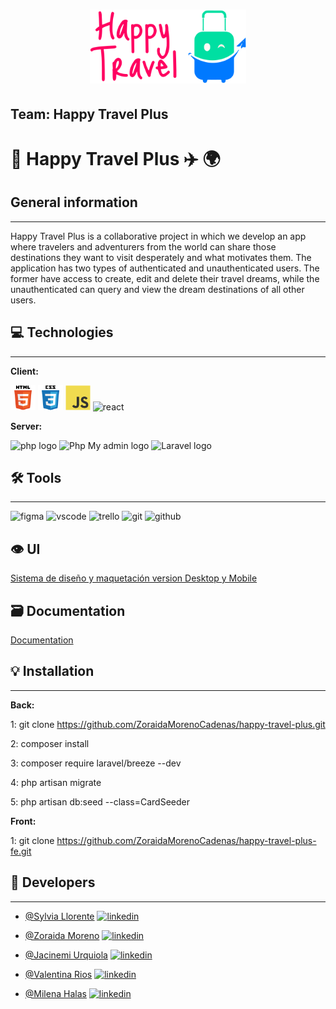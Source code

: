 <h1 align="center">
  <img src="src/assets/Logo.svg" alt= "Logo Happy Travel " width=250px> 
</h1> 

## Team: Happy Travel Plus

# 🧳 Happy Travel Plus ✈️ 🌍 
## General information
***

Happy Travel Plus is a collaborative project in which we develop an app where travelers and adventurers from the world can share those destinations they want to visit desperately and what motivates them. The application has two types of authenticated and unauthenticated users. The former have access to create, edit and delete their travel dreams, while the unauthenticated can query and view the dream destinations of all other users.


## 💻 Technologies 
***

**Client:** 
 <div> <img src="https://raw.githubusercontent.com/devicons/devicon/master/icons/html5/html5-original-wordmark.svg" alt="html5" width="40" height="40"/>
 <img src="https://raw.githubusercontent.com/devicons/devicon/master/icons/css3/css3-original-wordmark.svg" alt="css3" width="40" height="40"/> 
 <img src="https://raw.githubusercontent.com/devicons/devicon/master/icons/javascript/javascript-original.svg" alt="javascript" width="40" height="40"/>
<img src="https://img.icons8.com/?size=1x&id=t5K2CR8feVdX&format=gif" alt="react" width="40" heigth="40"/> </div>
 
**Server:** 
<div> <img src="https://upload.wikimedia.org/wikipedia/commons/2/27/PHP-logo.svg" alt="php logo" width="70"/>
 <img src="https://upload.wikimedia.org/wikipedia/commons/4/4f/PhpMyAdmin_logo.svg" alt="Php My admin logo" width="70" height="40"/>
  <img src="https://upload.wikimedia.org/wikipedia/commons/9/9a/Laravel.svg" alt="Laravel logo" width="70" height="40"/>
   </div> 

## 🛠 Tools
***
  <div>
<img src="https://www.vectorlogo.zone/logos/figma/figma-icon.svg" alt="figma" width="40" height="40"/>
<img src="https://w7.pngwing.com/pngs/512/824/png-transparent-visual-studio-code-hd-logo-thumbnail.png" alt="vscode" width="40" heigth="40"/>
<img src="https://w7.pngwing.com/pngs/115/721/png-transparent-trello-social-icons-icon.png" alt="trello" width="40" heigth="40"/>
<img src="https://www.vectorlogo.zone/logos/git-scm/git-scm-icon.svg" alt="git" width="40" height="40"/>
<img src="https://cdn-icons-png.flaticon.com/512/25/25231.png" alt="github" width="40" heigth="40"/> 
</div>


## 👁️ UI
[Sistema de diseño y maquetación version Desktop y Mobile](https://www.figma.com/file/twPJOzEo5hZJZ7srsEt10y/HappyTravel?type=design&node-id=0-1&mode=design&t=KkxZXu3qusUvWcjD-0)


## 🗃 Documentation

[Documentation](https://factoriaf5.notion.site/Happy-Travel-ff4dab653ede4302aa248adbf345c6e8)

## 💡 Installation
***

**Back:**

1: git clone https://github.com/ZoraidaMorenoCadenas/happy-travel-plus.git

2: composer install

3: composer require laravel/breeze --dev

4: php artisan migrate

5: php artisan db:seed --class=CardSeeder

**Front:**

1: git clone https://github.com/ZoraidaMorenoCadenas/happy-travel-plus-fe.git

## 👾 Developers
***

- [@Sylvia Llorente](https://github.com/Sylviall81)
  [![linkedin](https://img.shields.io/badge/linkedin-0A66C2?style=for-the-badge&logo=linkedin&logoColor=white)](https://www.linkedin.com/in/sylviall81/)

- [@Zoraida Moreno](https://github.com/ZoraidaMorenoCadenas)
  [![linkedin](https://img.shields.io/badge/linkedin-0A66C2?style=for-the-badge&logo=linkedin&logoColor=white)](https://www.linkedin.com/in/zoraida-moreno/)

- [@Jacinemi Urquiola](https://github.com/JacinemiUA)
  [![linkedin](https://img.shields.io/badge/linkedin-0A66C2?style=for-the-badge&logo=linkedin&logoColor=white)](https://www.linkedin.com/in/jacinemi-urquiola-alvarez/)

- [@Valentina Rios](https://github.com/valblue21)
  [![linkedin](https://img.shields.io/badge/linkedin-0A66C2?style=for-the-badge&logo=linkedin&logoColor=white)](https://www.linkedin.com/in/valentina-rios-0a9a7a273/)

- [@Milena Halas](https://github.com/LenaHalas)
  [![linkedin](https://img.shields.io/badge/linkedin-0A66C2?style=for-the-badge&logo=linkedin&logoColor=white)](https://www.linkedin.com/in/milena-halas-justiniano-292921211/)